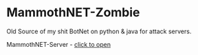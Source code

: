 # MammothNET-Zombie
Old Source of my shit BotNet on python & java for attack servers.

MammothNET-Server - [click to open](https://github.com/TurboKoT1/MammothNET-Server/)
